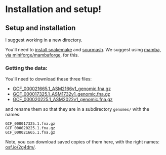 # Installation and setup!

## Setup and installation

I suggest working in a new directory.

You'll need to [install snakemake](https://snakemake.readthedocs.io/en/stable/getting_started/installation.html) and [sourmash](https://sourmash.readthedocs.io/en/latest/#installing-sourmash). We suggest using [mamba, via miniforge/mambaforge](https://github.com/conda-forge/miniforge#mambaforge), for this.

### Getting the data:

You'll need to download these three files:

* [GCF_000021665.1_ASM2166v1_genomic.fna.gz](https://ftp.ncbi.nlm.nih.gov/genomes/all/GCF/000/021/665/GCF_000021665.1_ASM2166v1/GCF_000021665.1_ASM2166v1_genomic.fna.gz)
* [GCF_000017325.1_ASM1732v1_genomic.fna.gz](https://ftp.ncbi.nlm.nih.gov/genomes/all/GCF/000/017/325/GCF_000017325.1_ASM1732v1/GCF_000017325.1_ASM1732v1_genomic.fna.gz)
* [GCF_000020225.1_ASM2022v1_genomic.fna.gz](https://ftp.ncbi.nlm.nih.gov/genomes/all/GCF/000/020/225/GCF_000020225.1_ASM2022v1/GCF_000020225.1_ASM2022v1_genomic.fna.gz)

and rename them so that they are in a subdirectory `genomes/` with the names:
```
GCF_000017325.1.fna.gz
GCF_000020225.1.fna.gz
GCF_000021665.1.fna.gz
```

Note, you can download saved copies of them here, with the right names: [osf.io/2g4dm/](https://osf.io/2g4dm/).
